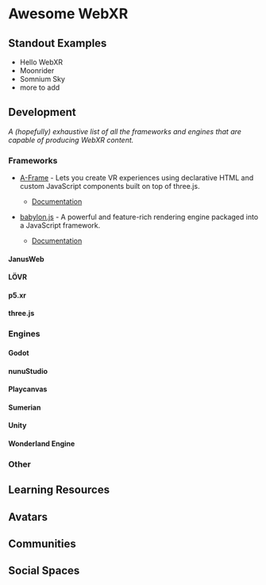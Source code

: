 # Awesome WebXR

## Standout Examples

- Hello WebXR
- Moonrider
- Somnium Sky
- more to add

## Development

*A (hopefully) exhaustive list of all the frameworks and engines that are capable of producing WebXR content.*

### Frameworks

- [A-Frame](https://aframe.io/) - Lets you create VR experiences using declarative HTML and custom JavaScript components built on top of three.js.
  - [Documentation](https://aframe.io/docs/)

- [babylon.js](https://www.babylonjs.com/) - A powerful and feature-rich rendering engine packaged into a JavaScript framework.
  - [Documentation](https://doc.babylonjs.com/)

#### JanusWeb

#### LÖVR

#### p5.xr

#### three.js

### Engines

#### Godot

#### nunuStudio

#### Playcanvas

#### Sumerian

#### Unity

#### Wonderland Engine

### Other

####

## Learning Resources

## Avatars

## Communities

## Social Spaces
